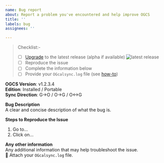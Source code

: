 ```yaml
---
name: Bug report
about: Report a problem you've encountered and help improve OGCS
title: ''
labels: bug
assignees: ''

---
```


<!-- 
FAILURE TO FOLLOW THE CHECKLIST MAY RESULT IN YOUR ISSUE SIMPLY BEING CLOSED! 
Items can be checked off after submitting the Issue
-->

> Checklist:-
> * [ ] [Upgrade](https://github.com/phw198/OutlookGoogleCalendarSync/wiki/Upgrading) to the latest release (alpha if available) ![latest release](https://img.shields.io/github/release/phw198/OutlookGoogleCalendarSync/all.svg)
> * [ ] Reproduce the issue
> * [ ] Complete the information below
> * [ ] Provide your `OGcalsync.log` file (see [how-to](https://github.com/phw198/OutlookGoogleCalendarSync/wiki/Reporting-problems#locating-your-ogcalsynclog-file))


**OGCS Version**: v1.2.3.4  
**Edition**: Installed / Portable  
**Sync Direction**: G->O / O->G / O<->G

**Bug Description**  
A clear and concise description of what the bug is. 

**Steps to Reproduce the Issue**  
1. Go to...
1. Click on...

**Any other information**  
Any additional information that may help troubleshoot the issue.  
:paperclip: Attach your `OGcalsync.log` file.
